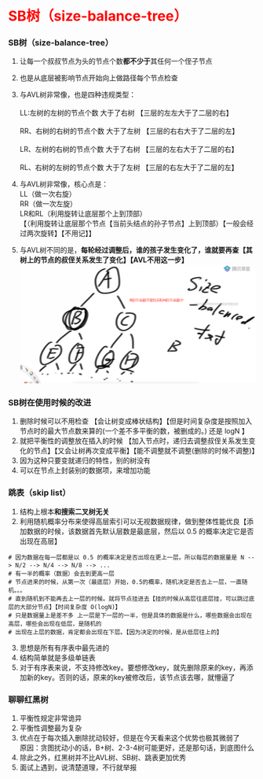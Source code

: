 # <font color="red">**SB树（size-balance-tree）**</font>

### SB树（size-balance-tree）  
1. 让每一个叔叔节点为头的节点个数**都不少于**其任何一个侄子节点  

2. 也是从底层被影响节点开始向上做路径每个节点检查  

3. 与AVL树非常像，也是四种违规类型：</br>  
LL:左树的左树的节点个数 大于了右树 【三层的左左大于了二层的右】</br>  
RR、右树的右树的节点个数 大于了左树 【三层的右右大于了二层的左】</br>  
LR、左树的右树的节点个数 大于了右树 【三层的左右大于了二层的右】</br>  
RL、右树的左树的节点个数 大于了左树 【三层的右左大于了二层的左】</br>  

4. 与AVL树非常像，核心点是：  
LL（做一次右旋）  
RR（做一次左旋）    
LR和RL（利用旋转让底层那个上到顶部）  
【（利用旋转让底层那个节点【当前头结点的孙子节点】上到顶部）【一般会经过两次旋转】【不用记】】   

5. 与AVL树不同的是，**每轮经过调整后，谁的孩子发生变化了，谁就要再查【其树上的节点的叔侄关系发生了变化】【AVL不用这一步】**  
![size-balance-tree](size-balance.png)  

### SB树在使用时候的改进
1. 删除时候可以不用检查  【会让树变成棒状结构】【但是时间复杂度是按照加入节点时的最大节点数来算的(一个差不多平衡的数，被删成的。)  还是 logN 】  
2. 就把平衡性的调整放在插入的时候  【加入节点时，递归去调整叔侄关系发生变化的节点】【又会让树再次变成平衡】【能不调整就不调整(删除的时候不调整)】  
3. 因为这种只要变就递归的特性，别的树没有  
4. 可以在节点上封装别的数据项，来增加功能  





### 跳表（skip list）
1. 结构上根本**和搜索二叉树无关**  
2. 利用随机概率分布来使得高层索引可以无视数据规律，做到整体性能优良【添加数据的时候，该数据首先默认层数是最底层，然后以 0.5 的概率决定它是否出现在高层】</br>  

```shell
# 因为数据在每一层都是以 0.5 的概率决定是否出现在更上一层。所以每层的数据量是 N --> N/2 --> N/4 --> N/8 --> ...
# 有一半的概率（数据）会去到更高一层
# 节点进来的时候，从第一次（最底层）开始，0.5的概率，随机决定是否去上一层，一直随机。。。
# 直到随机到不能再去上一层的时候。就将节点挂进去【挂的时候从高层往底层挂，可以跳过底层的大部分节点】【时间复杂度 O(logN)】  
# 只是数据量上是差不多 上一层是下一层的一半，但是具体的数据是什么，哪些数据会出现在高层，哪些会出现在低层，是随机的
# 出现在上层的数据，肯定都会出现在下层。【因为决定的时候，是从低层往上的】
```

3. 思想是所有有序表中最先进的  
4. 结构简单就是多级单链表  
5. 对于有序表来说，不支持修改key。要想修改key，就先删除原来的key，再添加新的key。否则的话，原来的key被修改后，该节点该去哪，就懵逼了  




### 聊聊红黑树
1. 平衡性规定非常诡异  
2. 平衡性调整最为复杂  
3. 优点在于每次插入删除扰动较好，但是在今天看来这个优势也极其微弱了  
原因：贪图扰动小的话，B+树、2-3-4树可能更好，还是那句话，到底图什么  
4. 除此之外，红黑树并不比AVL树、SB树、跳表更加优秀  
5. 面试上遇到，说清楚道理，不行就举报  

